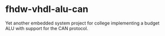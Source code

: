 # fhdw-vhdl-alu-can

Yet another embedded system project for college implementing a budget ALU with support for the CAN protocol.
